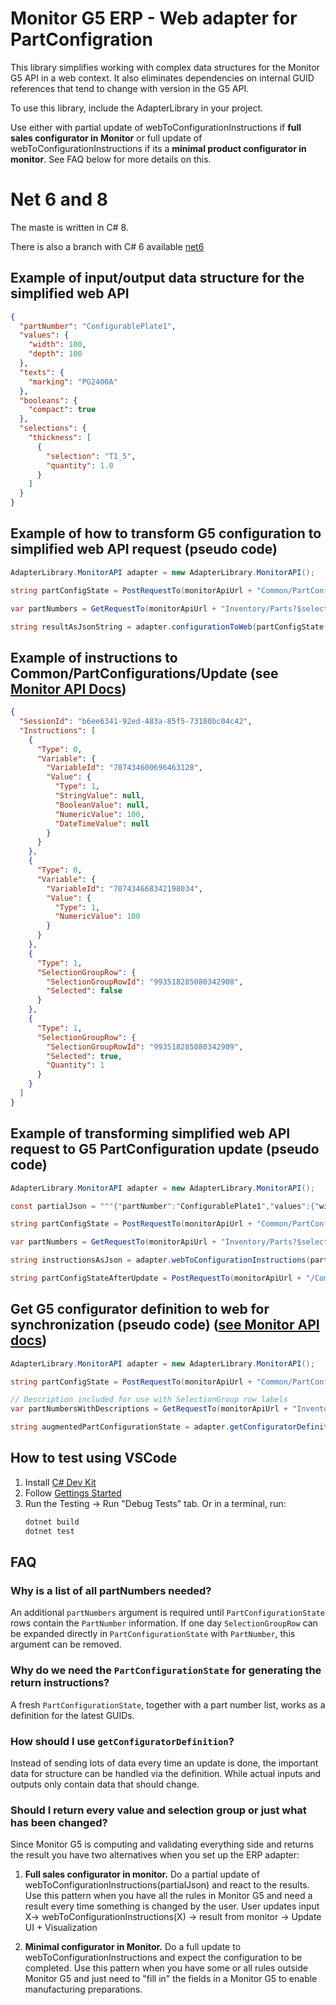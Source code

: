 # Monitor G5 ERP - Web adapter for PartConfigration

This library simplifies working with complex data structures for the Monitor G5 API in a web context. It also eliminates
dependencies on internal GUID references that tend to change with version in the G5 API.

To use this library, include the AdapterLibrary in your project.

Use either with partial update of webToConfigurationInstructions if **full sales configurator in Monitor** or full update of webToConfigurationInstructions if its a **minimal product configurator in monitor**. See FAQ below for more details on this.

# Net 6 and 8 
The maste is written in C# 8.

There is also a branch with C# 6 available [net6](https://github.com/skymakerstudio/erp-adapter-webconfig-monitor/tree/net6)


## Example of input/output data structure for the simplified web API

```json
{
  "partNumber": "ConfigurablePlate1",
  "values": {
    "width": 100,
    "depth": 100
  },
  "texts": {
    "marking": "PG2400A"
  },
  "booleans": {
    "compact": true
  },
  "selections": {
    "thickness": [
      {
        "selection": "T1_5",
        "quantity": 1.0
      }
    ]
  }
}
```

## Example of how to transform G5 configuration to simplified web API request (pseudo code)

```C#
AdapterLibrary.MonitorAPI adapter = new AdapterLibrary.MonitorAPI();

string partConfigState = PostRequestTo(monitorApiUrl + "Common/PartConfigurations/Get", args);

var partNumbers = GetRequestTo(monitorApiUrl + "Inventory/Parts?$select=Id,PartNumber", args);

string resultAsJsonString = adapter.configurationToWeb(partConfigState, partNumbers);
```

## Example of instructions to Common/PartConfigurations/Update (see [Monitor API Docs](https://api.monitor.se/api/Monitor.API.Common.Commands.PartConfigurations.UpdatePartConfiguration.html))

```json
{
  "SessionId": "b6ee6341-92ed-483a-85f5-73180bc04c42",
  "Instructions": [
    {
      "Type": 0,
      "Variable": {
        "VariableId": "707434600696463128",
        "Value": {
          "Type": 1,
          "StringValue": null,
          "BooleanValue": null,
          "NumericValue": 100,
          "DateTimeValue": null
        }
      }
    },
    {
      "Type": 0,
      "Variable": {
        "VariableId": "707434668342198034",
        "Value": {
          "Type": 1,
          "NumericValue": 100
        }
      }
    },
    {
      "Type": 1,
      "SelectionGroupRow": {
        "SelectionGroupRowId": "993518285080342908",
        "Selected": false
      }
    },
    {
      "Type": 1,
      "SelectionGroupRow": {
        "SelectionGroupRowId": "993518285080342909",
        "Selected": true,
        "Quantity": 1
      }
    }
  ]
}
```

## Example of transforming simplified web API request to G5 PartConfiguration update (pseudo code)

```C#
AdapterLibrary.MonitorAPI adapter = new AdapterLibrary.MonitorAPI();

const partialJson = """{"partNumber":"ConfigurablePlate1","values":{"width":123,"depth":456},"texts":{"marking":"PG2400A"},"selections":{"thickness":["T1_5"]}}""";

string partConfigState = PostRequestTo(monitorApiUrl + "Common/PartConfigurations/Get");

var partNumbers = GetRequestTo(monitorApiUrl + "Inventory/Parts?$select=Id,PartNumber");

string instructionsAsJson = adapter.webToConfigurationInstructions(partialJson, sessionId, partConfigStateResponse, partNumbersResponse);

string partConfigStateAfterUpdate = PostRequestTo(monitorApiUrl + "/Common/PartConfigurations/Update", instructionsAsJson)
```

## Get G5 configurator definition to web for synchronization (pseudo code) ([see Monitor API docs](https://api.monitor.se/api/Monitor.API.Common.Commands.PartConfigurations.GetPartConfiguration.html))

```C#
AdapterLibrary.MonitorAPI adapter = new AdapterLibrary.MonitorAPI();

string partConfigState = PostRequestTo(monitorApiUrl + "Common/PartConfigurations/Get", args);

// Description included for use with SelectionGroup row labels
var partNumbersWithDescriptions = GetRequestTo(monitorApiUrl + "Inventory/Parts?$select=Id,PartNumber,Description", args);

string augmentedPartConfigurationState = adapter.getConfiguratorDefinition(partConfigState, partNumbersWithDescriptions);
```

## How to test using VSCode

1. Install [C# Dev Kit](https://marketplace.visualstudio.com/items?itemName=ms-dotnettools.csdevkit)
2. Follow [Gettings Started](https://code.visualstudio.com/docs/csharp/get-started)
3. Run the Testing -> Run "Debug Tests" tab. Or in a terminal, run:
    ```sh
    dotnet build
    dotnet test
    ```

## FAQ

### Why is a list of all partNumbers needed?

An additional `partNumbers` argument is required until `PartConfigurationState` rows contain the `PartNumber`
information. If one day `SelectionGroupRow` can be expanded directly in `PartConfigurationState` with `PartNumber`, this
argument can be removed.

### Why do we need the `PartConfigurationState` for generating the return instructions?

A fresh `PartConfigurationState`, together with a part number list, works as a definition for the latest GUIDs.

### How should I use `getConfiguratorDefinition`?

Instead of sending lots of data every time an update is done, the important data for structure can be handled via the
definition. While actual inputs and outputs only contain data that should change.

### Should I return every value and selection group or just what has been changed?

Since Monitor G5 is computing and validating everything side and returns the result you have two alternatives when you set up the ERP adapter:

1. **Full sales configurator in monitor.**
Do a partial update of webToConfigurationInstructions(partialJson) and react to the results. Use this pattern when you have all the rules in Monitor G5 and need a result every time something is changed by the user. User updates input X-> webToConfigurationInstructions(X) -> result from monitor -> Update UI + Visualization

2. **Minimal configurator in Monitor.** Do a full update to webToConfigurationInstructions and expect the configuration to be completed. Use this pattern when you have some or all rules outside Monitor G5 and just need to "fill in" the fields in a Monitor G5 to enable manufacturing preparations.

